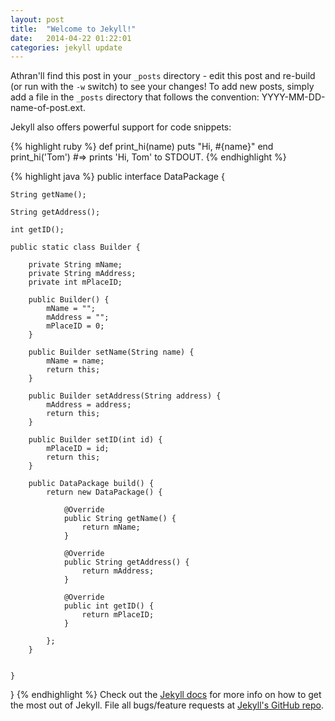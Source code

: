 ```yaml
---
layout: post
title:  "Welcome to Jekyll!"
date:   2014-04-22 01:22:01
categories: jekyll update
---
```


Athran'll find this post in your `_posts` directory - edit this post and re-build (or run with the `-w` switch) to see your changes!
To add new posts, simply add a file in the `_posts` directory that follows the convention: YYYY-MM-DD-name-of-post.ext.

Jekyll also offers powerful support for code snippets:

{% highlight ruby %}
def print_hi(name)
  puts "Hi, #{name}"
end
print_hi('Tom')
#=> prints 'Hi, Tom' to STDOUT.
{% endhighlight %}

{% highlight java %}
public interface DataPackage {
    
    String getName();
    
    String getAddress();
    
    int getID();
    
    public static class Builder {
        
        private String mName;
        private String mAddress;
        private int mPlaceID;
        
        public Builder() {
            mName = "";
            mAddress = "";
            mPlaceID = 0;
        }
        
        public Builder setName(String name) {
            mName = name;
            return this;
        }
        
        public Builder setAddress(String address) {
            mAddress = address;
            return this;
        }
        
        public Builder setID(int id) {
            mPlaceID = id;
            return this;
        }
        
        public DataPackage build() {
            return new DataPackage() {

                @Override
                public String getName() {
                    return mName;
                }

                @Override
                public String getAddress() {
                    return mAddress;
                }

                @Override
                public int getID() {
                    return mPlaceID;
                }
                
            };
        }
        
        
    }
    
}
{% endhighlight %}
Check out the [Jekyll docs][jekyll] for more info on how to get the most out of Jekyll. File all bugs/feature requests at [Jekyll's GitHub repo][jekyll-gh].

[jekyll-gh]: https://github.com/mojombo/jekyll
[jekyll]:    http://jekyllrb.com
